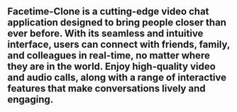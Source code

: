 ## Facetime-Clone is a cutting-edge video chat application designed to bring people closer than ever before. With its seamless and intuitive interface, users can connect with friends, family, and colleagues in real-time, no matter where they are in the world. Enjoy high-quality video and audio calls, along with a range of interactive features that make conversations lively and engaging.